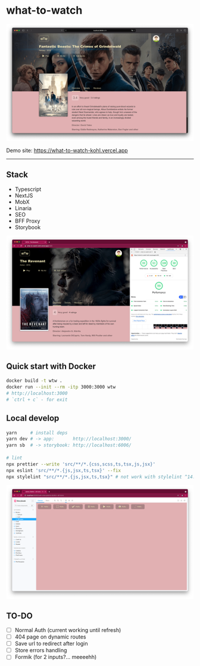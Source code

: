 # what-to-watch

![Site Screenshot](./images/screen-1.png)

Demo site: https://what-to-watch-kohl.vercel.app

---

## Stack

- Typescript
- NextJS
- MobX
- Linaria
- SEO
- BFF Proxy
- Storybook

![Site Screenshot](./images/screen-2.png)

## Quick start with Docker

```sh
docker build -t wtw .
docker run --init --rm -itp 3000:3000 wtw
# http://localhost:3000
# `ctrl + c` - for exit
```

## Local develop

```sh
yarn     # install deps
yarn dev # -> app:       http://localhost:3000/
yarn sb  # -> storybook: http://localhost:6006/

# lint
npx prettier --write 'src/**/*.{css,scss,ts,tsx,js,jsx}'
npx eslint 'src/**/*.{js,jsx,ts,tsx}' --fix
npx stylelint "src/**/*.{js,jsx,ts,tsx}" # not work with stylelint ^14.0.0: https://github.com/callstack/linaria/issues/930
```

![Site Screenshot](./images/screen-3.png)

## TO-DO

- [ ] Normal Auth (current working until refresh)
- [ ] 404 page on dynamic routes
- [ ] Save url to redirect after login
- [ ] Store errors handling
- [ ] Formik (for 2 inputs?... meeeehh)

